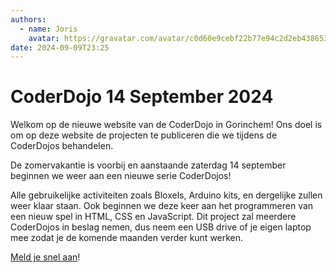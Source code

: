 ```yaml
---
authors:
  - name: Joris
    avatar: https://gravatar.com/avatar/c0d60e9cebf22b77e94c2d2eb4386539
date: 2024-09-09T23:25
---
```


# CoderDojo 14 September 2024

Welkom op de nieuwe website van de CoderDojo in Gorinchem! Ons doel is om op deze website de projecten te publiceren die we tijdens de CoderDojos behandelen.

De zomervakantie is voorbij en aanstaande zaterdag 14 september beginnen we weer aan een nieuwe serie CoderDojos!

Alle gebruikelijke activiteiten zoals Bloxels, Arduino kits, en dergelijke zullen weer klaar staan. Ook beginnen we deze keer aan het programmeren van een nieuw spel in HTML, CSS en JavaScript. Dit project zal meerdere CoderDojos in beslag nemen, dus neem een USB drive of je eigen laptop mee zodat je de komende maanden verder kunt werken.

[Meld je snel aan](https://www.debibliotheekaanzet.nl/activiteiten/coderdojo)!
